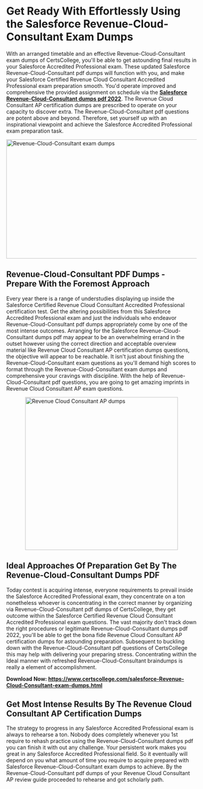 <h1><strong>Get Ready With Effortlessly Using the Salesforce Revenue-Cloud-Consultant Exam Dumps&nbsp;</strong></h1>
<p><span style="font-weight: 400;">With an arranged timetable and an effective  Revenue-Cloud-Consultant exam dumps of CertsCollege, you'll be able to get astounding final results in your Salesforce Accredited Professional exam. These updated Salesforce Revenue-Cloud-Consultant pdf dumps will function with you, and make your Salesforce Certified Revenue Cloud Consultant Accredited Professional exam preparation smooth. You'd operate improved and comprehensive the provided assignment on schedule via the <strong><a href="https://www.certscollege.com/salesforce-Revenue-Cloud-Consultant-exam-dumps.html">Salesforce Revenue-Cloud-Consultant dumps pdf 2022</a></strong>. The Revenue Cloud Consultant AP certification dumps are prescribed to operate on your capacity to discover extra. The  Revenue-Cloud-Consultant pdf questions are potent above and beyond. Therefore, set yourself up with an inspirational viewpoint and achieve the Salesforce Accredited Professional exam preparation task.&nbsp;</span></p>
<p><span style="font-weight: 400;"><img style="display: block; margin-left: auto; margin-right: auto;" src="https://i.ibb.co/CPDK3ps/Yellow-and-Blue-Initiative-Blog-Banner.png" alt="Revenue-Cloud-Consultant exam dumps" width="559" height="315" /></span></p>
<h2><strong>Revenue-Cloud-Consultant PDF Dumps - Prepare With the Foremost Approach</strong></h2>
<p><span style="font-weight: 400;">Every year there is a range of understudies displaying up inside the Salesforce Certified Revenue Cloud Consultant Accredited Professional certification test. Get the altering possibilities from this Salesforce Accredited Professional exam and just the individuals who endeavor Revenue-Cloud-Consultant pdf dumps appropriately come by one of the most intense outcomes. Arranging for the Salesforce Revenue-Cloud-Consultant dumps pdf may appear to be an overwhelming errand in the outset however using the correct direction and acceptable overview material like Revenue Cloud Consultant AP certification dumps questions, the objective will appear to be reachable. It isn't just about finishing the Revenue-Cloud-Consultant exam questions as you'll demand high scores to format through the Revenue-Cloud-Consultant exam dumps and comprehensive your cravings with discipline. With the help of Revenue-Cloud-Consultant pdf questions, you are going to get amazing imprints in Revenue Cloud Consultant AP exam questions.</span></p>
<p><span style="font-weight: 400;"><a href="https://tinyurl.com/bdfezkzb"><img style="display: block; margin-left: auto; margin-right: auto;" src="https://i.ibb.co/9tMrhdY/Teacher-Appreciation-Invitation.png" alt="Revenue Cloud Consultant AP dumps " width="404" height="404" /></a></span></p>
<h2><strong>Ideal Approaches Of Preparation Get By The Revenue-Cloud-Consultant Dumps PDF</strong></h2>
<p><span style="font-weight: 400;">Today contest is acquiring intense, everyone requirements to prevail inside the Salesforce Accredited Professional exam, they concentrate on a ton nonetheless whoever is concentrating in the correct manner by organizing via Revenue-Cloud-Consultant pdf dumps of CertsCollege, they get outcome within the Salesforce Certified Revenue Cloud Consultant Accredited Professional exam questions. The vast majority don't track down the right procedures or legitimate Revenue-Cloud-Consultant dumps pdf 2022, you'll be able to get the bona fide Revenue Cloud Consultant AP certification dumps for astounding preparation. Subsequent to buckling down with the  Revenue-Cloud-Consultant pdf questions of CertsCollege this may help with delivering your preparing stress. Concentrating within the Ideal manner with refreshed Revenue-Cloud-Consultant braindumps is really a element of accomplishment.</span></p>
<p><span style="font-weight: 400;"><strong>Download Now: <a href="https://www.certscollege.com/salesforce-Revenue-Cloud-Consultant-exam-dumps.html">https://www.certscollege.com/salesforce-Revenue-Cloud-Consultant-exam-dumps.html</a></strong></span></p>
<h2><strong>Get Most Intense Results By The Revenue Cloud Consultant AP Certification Dumps</strong></h2>
<p><span style="font-weight: 400;">The strategy to progress in any Salesforce Accredited Professional exam is always to rehearse a ton. Nobody does completely whenever you 1st require to rehash practice using the Revenue-Cloud-Consultant dumps pdf you can finish it with out any challenge. Your persistent work makes you great in any Salesforce Accredited Professional field. So it eventually will depend on you what amount of time you require to acquire prepared with Salesforce Revenue-Cloud-Consultant exam dumps to achieve. By the Revenue-Cloud-Consultant pdf dumps of your Revenue Cloud Consultant AP review guide proceeded to rehearse and got scholarly path.</span></p>
